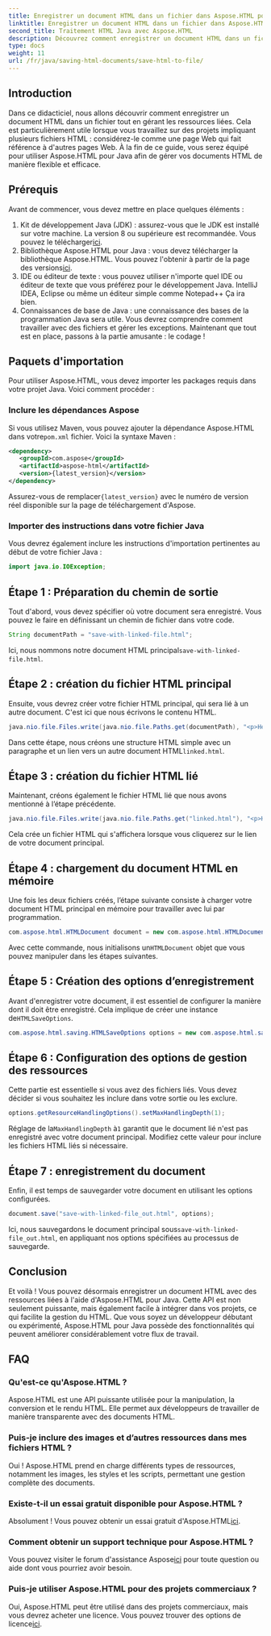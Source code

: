 ```yaml
---
title: Enregistrer un document HTML dans un fichier dans Aspose.HTML pour Java
linktitle: Enregistrer un document HTML dans un fichier dans Aspose.HTML pour Java
second_title: Traitement HTML Java avec Aspose.HTML
description: Découvrez comment enregistrer un document HTML dans un fichier à l'aide d'Aspose.HTML pour Java, parfait pour gérer facilement plusieurs ressources liées.
type: docs
weight: 11
url: /fr/java/saving-html-documents/save-html-to-file/
---
```

## Introduction
Dans ce didacticiel, nous allons découvrir comment enregistrer un document HTML dans un fichier tout en gérant les ressources liées. Cela est particulièrement utile lorsque vous travaillez sur des projets impliquant plusieurs fichiers HTML : considérez-le comme une page Web qui fait référence à d'autres pages Web. À la fin de ce guide, vous serez équipé pour utiliser Aspose.HTML pour Java afin de gérer vos documents HTML de manière flexible et efficace.
## Prérequis
Avant de commencer, vous devez mettre en place quelques éléments :
1.  Kit de développement Java (JDK) : assurez-vous que le JDK est installé sur votre machine. La version 8 ou supérieure est recommandée. Vous pouvez le télécharger[ici](https://www.oracle.com/java/technologies/javase-jdk11-downloads.html).
2.  Bibliothèque Aspose.HTML pour Java : vous devez télécharger la bibliothèque Aspose.HTML. Vous pouvez l'obtenir à partir de la page des versions[ici](https://releases.aspose.com/html/java/).
3. IDE ou éditeur de texte : vous pouvez utiliser n'importe quel IDE ou éditeur de texte que vous préférez pour le développement Java. IntelliJ IDEA, Eclipse ou même un éditeur simple comme Notepad++ Ça ira bien.
4. Connaissances de base de Java : une connaissance des bases de la programmation Java sera utile. Vous devrez comprendre comment travailler avec des fichiers et gérer les exceptions.
Maintenant que tout est en place, passons à la partie amusante : le codage !
## Paquets d'importation
Pour utiliser Aspose.HTML, vous devez importer les packages requis dans votre projet Java. Voici comment procéder :
### Inclure les dépendances Aspose
 Si vous utilisez Maven, vous pouvez ajouter la dépendance Aspose.HTML dans votre`pom.xml` fichier. Voici la syntaxe Maven :
```xml
<dependency>
   <groupId>com.aspose</groupId>
   <artifactId>aspose-html</artifactId>
   <version>{latest_version}</version>
</dependency>
```
 Assurez-vous de remplacer`{latest_version}` avec le numéro de version réel disponible sur la page de téléchargement d'Aspose.
### Importer des instructions dans votre fichier Java
Vous devrez également inclure les instructions d'importation pertinentes au début de votre fichier Java :
```java
import java.io.IOException;
```

## Étape 1 : Préparation du chemin de sortie
Tout d'abord, vous devez spécifier où votre document sera enregistré. Vous pouvez le faire en définissant un chemin de fichier dans votre code.
```java
String documentPath = "save-with-linked-file.html";
```
 Ici, nous nommons notre document HTML principal`save-with-linked-file.html`.
## Étape 2 : création du fichier HTML principal
Ensuite, vous devrez créer votre fichier HTML principal, qui sera lié à un autre document. C'est ici que nous écrivons le contenu HTML.
```java
java.nio.file.Files.write(java.nio.file.Paths.get(documentPath), "<p>Hello World!</p><a href='linked.html'>linked file</a>".getBytes());
```
 Dans cette étape, nous créons une structure HTML simple avec un paragraphe et un lien vers un autre document HTML`linked.html`.
## Étape 3 : création du fichier HTML lié
Maintenant, créons également le fichier HTML lié que nous avons mentionné à l’étape précédente.
```java
java.nio.file.Files.write(java.nio.file.Paths.get("linked.html"), "<p>Hello linked file!</p>".getBytes());
```
Cela crée un fichier HTML qui s'affichera lorsque vous cliquerez sur le lien de votre document principal.
## Étape 4 : chargement du document HTML en mémoire
Une fois les deux fichiers créés, l’étape suivante consiste à charger votre document HTML principal en mémoire pour travailler avec lui par programmation.
```java
com.aspose.html.HTMLDocument document = new com.aspose.html.HTMLDocument(documentPath);
```
 Avec cette commande, nous initialisons un`HTMLDocument` objet que vous pouvez manipuler dans les étapes suivantes.
## Étape 5 : Création des options d’enregistrement
Avant d'enregistrer votre document, il est essentiel de configurer la manière dont il doit être enregistré. Cela implique de créer une instance de`HTMLSaveOptions`.
```java
com.aspose.html.saving.HTMLSaveOptions options = new com.aspose.html.saving.HTMLSaveOptions();
```
## Étape 6 : Configuration des options de gestion des ressources
Cette partie est essentielle si vous avez des fichiers liés. Vous devez décider si vous souhaitez les inclure dans votre sortie ou les exclure. 
```java
options.getResourceHandlingOptions().setMaxHandlingDepth(1);
```
 Réglage de la`MaxHandlingDepth` à`1` garantit que le document lié n'est pas enregistré avec votre document principal. Modifiez cette valeur pour inclure les fichiers HTML liés si nécessaire.
## Étape 7 : enregistrement du document
Enfin, il est temps de sauvegarder votre document en utilisant les options configurées.
```java
document.save("save-with-linked-file_out.html", options);
```
 Ici, nous sauvegardons le document principal sous`save-with-linked-file_out.html`, en appliquant nos options spécifiées au processus de sauvegarde.
## Conclusion
Et voilà ! Vous pouvez désormais enregistrer un document HTML avec des ressources liées à l'aide d'Aspose.HTML pour Java. Cette API est non seulement puissante, mais également facile à intégrer dans vos projets, ce qui facilite la gestion du HTML. Que vous soyez un développeur débutant ou expérimenté, Aspose.HTML pour Java possède des fonctionnalités qui peuvent améliorer considérablement votre flux de travail.
## FAQ
### Qu'est-ce qu'Aspose.HTML ?  
Aspose.HTML est une API puissante utilisée pour la manipulation, la conversion et le rendu HTML. Elle permet aux développeurs de travailler de manière transparente avec des documents HTML.
### Puis-je inclure des images et d’autres ressources dans mes fichiers HTML ?  
Oui ! Aspose.HTML prend en charge différents types de ressources, notamment les images, les styles et les scripts, permettant une gestion complète des documents.
### Existe-t-il un essai gratuit disponible pour Aspose.HTML ?  
 Absolument ! Vous pouvez obtenir un essai gratuit d'Aspose.HTML[ici](https://releases.aspose.com/).
### Comment obtenir un support technique pour Aspose.HTML ?  
 Vous pouvez visiter le forum d'assistance Aspose[ici](https://forum.aspose.com/c/html/29) pour toute question ou aide dont vous pourriez avoir besoin.
### Puis-je utiliser Aspose.HTML pour des projets commerciaux ?  
Oui, Aspose.HTML peut être utilisé dans des projets commerciaux, mais vous devrez acheter une licence. Vous pouvez trouver des options de licence[ici](https://purchase.aspose.com/buy).